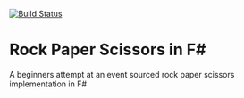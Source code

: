 [![Build Status](https://travis-ci.org/johanhaleby/rps-fsharp.svg?branch=master)](https://travis-ci.org/johanhaleby/rps-fsharp)

# Rock Paper Scissors in F#

A beginners attempt at an event sourced rock paper scissors implementation in F#